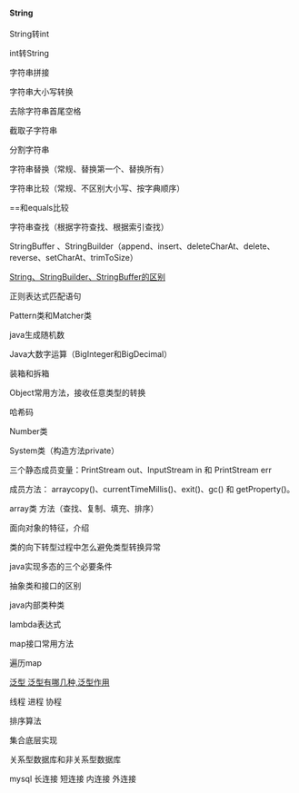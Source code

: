 #### String

String转int

int转String

字符串拼接

字符串大小写转换

去除字符串首尾空格

截取子字符串

分割字符串

字符串替换（常规、替换第一个、替换所有）

字符串比较（常规、不区别大小写、按字典顺序）

==和equals比较

字符串查找（根据字符查找、根据索引查找）

StringBuffer 、StringBuilder（append、insert、deleteCharAt、delete、reverse、setCharAt、trimToSize）

[String、StringBuilder、StringBuffer的区别](https://blog.csdn.net/Turniper/article/details/111112824)

正则表达式匹配语句

Pattern类和Matcher类



java生成随机数

Java大数字运算（BigInteger和BigDecimal）

装箱和拆箱



Object常用方法，接收任意类型的转换

哈希码

Number类

System类（构造方法private）

三个静态成员变量：PrintStream out、InputStream in 和 PrintStream err

成员方法： arraycopy()、currentTimeMillis()、exit()、gc() 和 getProperty()。



array类 方法（查找、复制、填充、排序）

面向对象的特征，介绍

类的向下转型过程中怎么避免类型转换异常

java实现多态的三个必要条件

抽象类和接口的区别

java内部类种类

lambda表达式

map接口常用方法

遍历map



[泛型 泛型有哪几种,泛型作用](https://blog.csdn.net/qq_41701956/article/details/123473592)



线程 进程 协程



排序算法



集合底层实现



关系型数据库和非关系型数据库



mysql 长连接 短连接 内连接 外连接

















